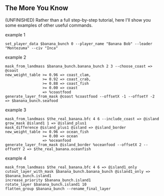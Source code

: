 ## The More You Know

(UNFINISHED) Rather than a full step-by-step tutorial, here I'll show you some examples of other useful commands.

example 1

    set_player_data $banana_bunch 0 --player_name "Banana Bob" --leader "Montezuma" --civ "Inca"

example 2
    
    mask_from_landmass $banana_bunch.banana_bunch 2 3 --choose_coast => @coast 
    new_weight_table >= 0.96 => coast_clam,
                     >= 0.92 => coast_crab,
                     >= 0.88 => coast_fish
                     >= 0.00 => coast
                     => %coastfood
    generate_layer_from_mask @coast %coastfood --offsetX -1 --offsetY -2 => $banana_bunch.seafood
    
example 3
    
    mask_from_landmass $the_real_banana.bfc 4 6 --include_coast => @island
    grow_mask @island1 1 => @island_plus1
    mask_difference @island_plus1 @island => @island_border
    new_weight_table >= 0.96 => ocean_fish
                     >= 0.00 => ocean
                     => %oceanfood
    generate_layer_from_mask @island_border %oceanfood --offsetX 2 --offsetY 2 => $the_real_banana.oceanfish
    
example 4
    
    mask_from_landmass $the_real_banana.bfc 4 6 => @island1_only
    cutout_layer_with_mask $banana_bunch.banana_bunch @island1_only => $banana_bunch.island1
    increase_priority $banana_bunch.island1
    rotate_layer $banana_bunch.island1 10
    flatten_group $banana_bunch --rename_final_layer